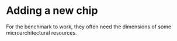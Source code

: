 # Adding a new chip

For the benchmark to work, they often need the dimensions of some microarchitectural resources.